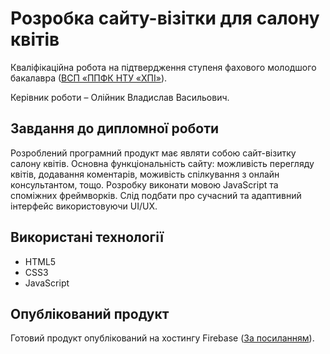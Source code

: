 
# Розробка сайту-візітки для салону квітів 

Кваліфікаційна робота на підтвердження ступеня фахового молодшого бакалавра ([ВСП «ППФК НТУ «ХПІ»](http://polytechnic.poltava.ua)). 

Керівник роботи – Олійник Владислав Васильович.

## Завдання до дипломної роботи

Розроблений програмний продукт має являти собою сайт-візитку салону квітів. Основна функціональність сайту: можливість перегляду квітів, додавання коментарів, моживість спілкування з онлайн консультантом, тощо. Розробку виконати мовою JavaScript та споміжних фреймворків. Слід подбати про сучасний та адаптивний інтерфейс використовуючи UI/UX.

## Використані технології

* HTML5
* CSS3
* JavaScript

## Опублікований продукт
Готовий продукт опублікований на хостингу Firebase ([За посиланням](https://floristics-98262.web.app/)).

